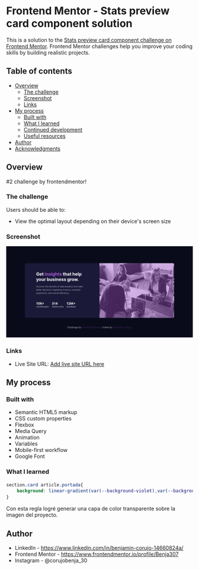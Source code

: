 # Frontend Mentor - Stats preview card component solution

This is a solution to the [Stats preview card component challenge on Frontend Mentor](https://www.frontendmentor.io/challenges/stats-preview-card-component-8JqbgoU62). Frontend Mentor challenges help you improve your coding skills by building realistic projects. 

## Table of contents

- [Overview](#overview)
  - [The challenge](#the-challenge)
  - [Screenshot](#screenshot)
  - [Links](#links)
- [My process](#my-process)
  - [Built with](#built-with)
  - [What I learned](#what-i-learned)
  - [Continued development](#continued-development)
  - [Useful resources](#useful-resources)
- [Author](#author)
- [Acknowledgments](#acknowledgments)

## Overview
#2 challenge by frontendmentor!

### The challenge

Users should be able to:

- View the optimal layout depending on their device's screen size

### Screenshot

![](./images/Screenshot_2023-09-18%20Frontend%20Mentor%20Stats%20preview%20card%20component.png)

### Links

- Live Site URL: [Add live site URL here](https://your-live-site-url.com)

## My process

### Built with

- Semantic HTML5 markup
- CSS custom properties
- Flexbox
- Media Query
- Animation
- Variables
- Mobile-first workflow
- Google Font


### What I learned

```css
section.card article.portada{
    background: linear-gradient(var(--background-violet),var(--background-violet)), url('../images/image-header-mobile.jpg'), center;
}
```
Con esta regla logré generar una capa de color transparente sobre la imagen del proyecto.

## Author

- LinkedIn - https://www.linkedin.com/in/benjamin-corujo-14660824a/
- Frontend Mentor - https://www.frontendmentor.io/profile/Benja307
- Instagram - @corujobenja_30
